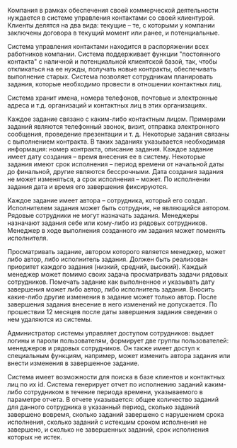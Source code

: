Компания в рамках обеспечения своей коммерческой деятельности нуждается в системе управления контактами со своей клиентурой. Клиенты делятся на два вида: текущие – те, с которыми у компании заключены договора в текущий момент или ранее, и потенциальные.

Система управления контактами находится в распоряжении всех работников компании. Система поддерживает функции "постоянного контакта" с наличной и потенциальной клиентской базой, так, чтобы откликаться на ее нужды, получать новые контракты, обеспечивать выполнение старых. Система позволяет сотрудникам планировать задания, которые необходимо провести в отношении контактных лиц. 

Система хранит имена, номера телефонов, почтовые и электронные адреса и т.д. организаций и контактных лиц в этих организациях.

Каждое задание связано с каким-либо контактным лицом. Примерами заданий являются телефонный звонок, визит, отправка электронного сообщения, проведение презентации и т. д. Некоторые задания связаны с выполнением контракта. В таких заданиях указывается необходимая информация: номер контракта, описание задания. Каждое задание имеет дату создания – время внесения ее в систему. Некоторые задания имеют срок исполнения – период времени от начальной даты до финальной, другие являются бессрочными. Дата создания задания не может изменяться, а срок исполнения – может. По исполнении задания дата и время его завершения фиксируются.

Каждое задание имеет автора – сотрудника, который его создал. Исполнителем задания может быть сотрудник, не являющийся автором. Рядовые сотрудники не могут назначать задания. Менеджеры назначают задания себе или кому-либо из рядовых сотрудников. Менеджер в ходе выполнения созданного им задания может поменять исполнителя.

Просматривать задание, автором которого является менеджер, может либо автор, либо исполнитель задания. Должен быть реализован приоритет каждого задания (низкий, средний, высокий). Каждый менеджер может помимо своих задача просматривать задачи рядовых сотрудников. Помечать задание как выполненное и указывать дату завершения может либо автор, либо исполнитель задания. Вносить какие-либо другие изменения в задание может только автор. После завершения задания внесение в него изменений не допускается. По прошествии 12 месяцев после даты завершения задания сведения о нем удаляются из системы.

Администратор системы управляет доступом сотрудников: выдает логины и пароли пользователям, формирует две группы пользователей: менеджеров и рядовых сотрудников. Он также имеет доступ к специальным функциям, например, может изменить автора задания или внести изменения в завершенное задание.

Система имеет возможности для поиска в базе клиентов и контактных лиц по их id. Система генерирует отчет по исполнению заданий каким-либо сотрудником в течение периода времени, указываемого в параметре отчета. В отчете указывается: общее количество заданий для данного сотрудника в указанный период, сколько заданий завершено вовремя, сколько заданий завершено с нарушением срока исполнения, сколько заданий с истекшим сроком исполнения не завершено, и сколько не завершенных заданий, срок исполнения которых не истек.

